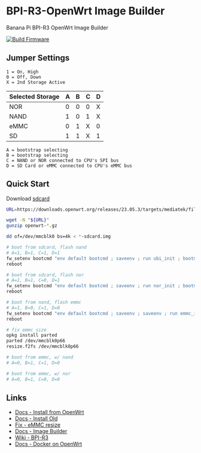 # BPI-R3-OpenWrt Image Builder

Banana Pi BPI-R3 OpenWrt Image Builder

[![Build Firmware](https://github.com/codekow/bpi-r3-openwrt/actions/workflows/bpi-r3-23.05.yml/badge.svg)](https://github.com/codekow/bpi-r3-openwrt/actions/workflows/bpi-r3-23.05.yml)

## Jumper Settings

```
1 = On, High
0 = Off, Down
X = 2nd Storage Active
```

| Selected Storage | A | B | C | D |
|-|-|-|-|-|
| NOR  | 0 | 0 | 0 | X |
| NAND | 1 | 0 | 1 | X |
| eMMC | 0 | 1 | X | 0 |
| SD   | 1 | 1 | X | 1 |

```
A = bootstrap selecting
B = bootstrap selecting
C = NAND or NOR connected to CPU's SPI bus
D = SD Card or eMMC connected to CPU's eMMC bus
```

## Quick Start

Download [sdcard](https://downloads.openwrt.org/releases/23.05.3/targets/mediatek/filogic/openwrt-23.05.3-mediatek-filogic-bananapi_bpi-r3-sdcard.img.gz)

```sh
URL=https://downloads.openwrt.org/releases/23.05.3/targets/mediatek/filogic/openwrt-23.05.3-mediatek-filogic-bananapi_bpi-r3-sdcard.img.gz

wget -N "${URL}"
gunzip openwrt-*.gz

dd of=/dev/mmcblk0 bs=4k < *-sdcard.img
```

```sh
# boot from sdcard, flash nand
# A=1, B=1, C=1, D=1
fw_setenv bootcmd "env default bootcmd ; saveenv ; run ubi_init ; bootmenu 0"
reboot

# boot from sdcard, flash nor
# A=1, B=1, C=0, D=1
fw_setenv bootcmd "env default bootcmd ; saveenv ; run nor_init ; bootmenu 0"
reboot
```

```sh
# boot from nand, flash emmc
# A=1, B=0, C=1, D=0
fw_setenv bootcmd "env default bootcmd ; saveenv ; saveenv ; run emmc_init ; bootmenu 0"
reboot
```

```sh
# fix emmc size
opkg install parted
parted /dev/mmcblk0p66
resize.f2fs /dev/mmcblk0p66
```

```sh
# boot from emmc, w/ nand
# A=0, B=1, C=1, D=0

# boot from emmc, w/ nor
# A=0, B=1, C=0, D=0
```

## Links

- [Docs - Install from OpenWrt](https://openwrt.org/toh/sinovoip/bananapi_bpi-r3)
- [Docs - Install Old](https://forum.banana-pi.org/t/banana-pi-bpi-r3-openwrt-image/13236/4)
- [Fix - eMMC resize](https://forum.banana-pi.org/t/bpi-r3-how-to-flash-openwrt-snapshot-on-emmc/14055/5)
- [Docs - Image Builder](https://openwrt.org/docs/guide-user/additional-software/imagebuilder#using_the_image_builder)
- [Wiki - BPI-R3](https://wiki.banana-pi.org/Getting_Started_with_BPI-R3)
- [Docs - Docker on OpenWrt](https://openwrt.org/docs/guide-user/virtualization/docker_host)
